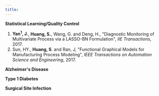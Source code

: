 ```yaml
---
title:
---
```


**Statistical Learning/Quality Control**

1. **Yan<sup>1</sup>, J.**, **Huang, S.**, Wang, G. and Deng, H., "Diagnostic Monitoring of Multivariate Process via a LASSO-BN Formulation", *IIE Transactions*, 2017. 
2. Sun, HY., **Huang, S**. and Ran, J, "Functional Graphical Models for Manufacturing Process Modeling", *IEEE Transactions on Automation Science and Engineering*, 2017. 

**Alzheimer's Disease**

**Type 1 Diabetes**

**Surgical Site Infection**